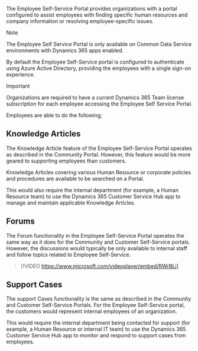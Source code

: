 The Employee Self-Service Portal provides organizations with a portal configured to assist employees with finding specific human resources and company information or resolving employee-specific issues.

> [!NOTE]
> The Employee Self Service Portal is only available on Common Data Service environments with Dynamics 365 apps enabled.

By default the Employee Self-Service portal is configured to authenticate using Azure Active Directory, providing the employees with a single sign-on experience.

> [!IMPORTANT]
> Organizations are required to have a current Dynamics 365 Team license subscription for each employee accessing the Employee Self Service Portal.

Employees are able to do the following;

## Knowledge Articles

The Knowledge Article feature of the Employee Self-Service Portal operates as described in the Community Portal.  However, this feature would be more geared to supporting employees than customers.

Knowledge Articles covering various Human Resource or corporate policies and procedures are available to be searched on a Portal.

This would also require the internal department (for example, a Human Resource team) to use the Dynamics 365 Customer Service Hub app to manage and maintain applicable Knowledge Articles.

## Forums

The Forum functionality in the Employee Self-Service Portal operates the same way as it does for the Community and Customer Self-Service portals.  However, the discussions would typically be only available to internal staff and follow topics related to Employee Self-Service.

> [!VIDEO https://www.microsoft.com/videoplayer/embed/RWrBLj]

## Support Cases

The support Cases functionality is the same as described in the Community and Customer Self-Service Portals.  For the Employee Self-Service portal, the customers would represent internal employees of an organization.

This would require the internal department  being contacted for support (for example, a Human Resource or internal IT team) to use the Dynamics 365 Customer Service Hub app to monitor and respond to support cases from employees.


